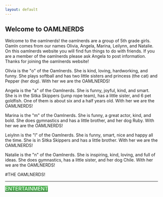 ```yaml
---
layout: default
---
```


## Welcome to OAMLNERDS
Welcome to the oamlnerds! the oamlnerds are a group of 5th grade girls. Oamln comes from our names Olivia, Angela, Marina, Leilynn, and Natalie.
On this oamlnerds website you will find fun things to do with friends. If you are a member of the oamlnerds please ask Angela to post information. Thanks for joining the oamlnerds website!


Olivia is the "o" of the Oamlnerds. She is kind, loving, hardworking, and funny. She plays softball and has two little sisters and princess (the cat) and Pepper (her dog). With her we are the OAMLNERDS!


Angela is the "a" of the Oamlnerds. She is funny, joyful, kind, and smart. She is in the Sitka Skippers (jump rope team), has a little sister, and 6 pet goldfish. One of them is about six and a half years old. With her we are the OAMLNERDS!


Marina is the "m" of the Oamlnerds. She is funny, a great actor, kind, and bold. She does gymnastics and has a little brother, and her dog Ruby. With her we are the OAMLNERDS!


Leiylnn is the "l" of the Oamlnerds. She is funny, smart, nice and happy all the time. She is in Sitka Skippers and has a little brother. With her we are the OAMLNERDS!


Natalie is the "n" of the Oamlnerds. She is inspiring, kind, loving, and full of ideas. She does gymnastics, has a little sister, and her dog Chile. With her we are the OAMLNERDS!

#THE OAMLNERDS!

* * *

<a href="./entertainment.html"><span style="background-color:#4CAF50;border:none;color:white;padding:15px25px;text-align:center;font-size:1.2em;cursor:pointer;">ENTERTAINMENT</span></a>
